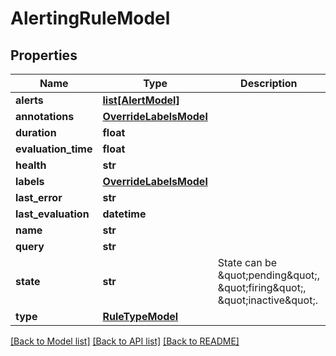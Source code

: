 # AlertingRuleModel

## Properties
Name | Type | Description | Notes
------------ | ------------- | ------------- | -------------
**alerts** | [**list[AlertModel]**](AlertModel.md) |  | 
**annotations** | [**OverrideLabelsModel**](OverrideLabelsModel.md) |  | 
**duration** | **float** |  | [optional] 
**evaluation_time** | **float** |  | [optional] 
**health** | **str** |  | 
**labels** | [**OverrideLabelsModel**](OverrideLabelsModel.md) |  | [optional] 
**last_error** | **str** |  | [optional] 
**last_evaluation** | **datetime** |  | [optional] 
**name** | **str** |  | 
**query** | **str** |  | 
**state** | **str** | State can be \&quot;pending\&quot;, \&quot;firing\&quot;, \&quot;inactive\&quot;. | 
**type** | [**RuleTypeModel**](RuleTypeModel.md) |  | 

[[Back to Model list]](../README.md#documentation-for-models) [[Back to API list]](../README.md#documentation-for-api-endpoints) [[Back to README]](../README.md)


